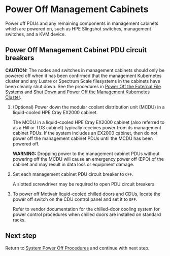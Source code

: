 # Power Off Management Cabinets

Power off PDUs and any remaining components in management cabinets which are powered on, such as HPE Slingshot switches, management switches, and a KVM device.

## Power Off Management Cabinet PDU circuit breakers

**CAUTION:** The nodes and switches in management cabinets should only
be powered off when it has been confirmed that the management Kubernetes cluster and any Lustre or Spectrum Scale filesystems in the cabinets have been cleanly shut down. See the procedures in
[Power Off the External File Systems](System_Power_Off_Procedures.md#Power_off_the_External_File_systems)
and [Shut Down and Power Off the Management Kubernetes Cluster](Shut_Down_and_Power_Off_the_Management_Kubernetes_Cluster.md).

1. (Optional) Power down the modular coolant distribution unit (MCDU) in a liquid-cooled HPE Cray EX2000 cabinet.

   The MCDU in a liquid-cooled HPE Cray EX2000 cabinet (also
referred to as a Hill or TDS cabinet) typically receives power from its management cabinet PDUs. If the
system includes an EX2000 cabinet, then do not power off the management cabinet PDUs until the MCDU has
been powered off. 

   **WARNING:** Dropping power to the management cabinet PDUs without powering off the MCDU will cause an emergency power off (EPO) of the cabinet and may
result in data loss or equipment damage.

1. Set each management cabinet PDU circuit breaker to `OFF`.

   A slotted screwdriver may be required to open PDU circuit breakers.

1. To power off Motivair liquid-cooled chilled doors and CDUs, locate the power off switch on the CDU control panel and set it to `OFF`.

    Refer to vendor documentation for the chilled-door cooling system for power control procedures when chilled doors are installed on standard racks.

## Next step

Return to [System Power Off Procedures](System_Power_Off_Procedures.md) and continue with next step.
